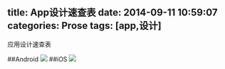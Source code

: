 title: App设计速查表
date: 2014-09-11 10:59:07
categories: Prose
tags: [app,设计]
---
应用设计速查表
<!--more-->
##Android
![](/img/Android-Design.png)
##iOS
![](/img/iOS-Design.png)
